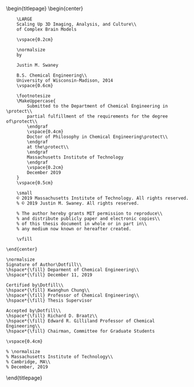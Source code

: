 \begin{titlepage}
    \begin{center}

        \LARGE
        Scaling Up 3D Imaging, Analysis, and Culture\\ 
        of Complex Brain Models

        \vspace{0.2cm}

        \normalsize
        by
        
        Justin M. Swaney

        B.S. Chemical Engineering\\ 
        University of Wisconsin-Madison, 2014
        \vspace{0.6cm}

        \footnotesize
        \MakeUppercase{
            Submitted to the Department of Chemical Engineering in \protect\\ 
            partial fulfillment of the requirements for the degree of\protect\\ 
            \endgraf
            \vspace{0.4cm}
            Doctor of Philosophy in Chemical Engineering\protect\\ 
            \endgraf
            at the\protect\\ 
            \endgraf
            Massachusetts Institute of Technology
            \endgraf
            \vspace{0.2cm}
            December 2019
        }
        \vspace{0.5cm}

        \small
        © 2019 Massachusetts Institute of Technology. All rights reserved.
        % © 2019 Justin M. Swaney. All rights reserved.

        % The author hereby grants MIT permission to reproduce\\
        % and distribute publicly paper and electronic copies\\
        % of this thesis document in whole or in part in\\
        % any medium now known or hereafter created.
        
        \vfill

    \end{center}
        
    \normalsize
    Signature of Author\Dotfill\\ 
    \hspace*{\fill} Deparment of Chemical Engineering\\ 
    \hspace*{\fill} December 11, 2019

    Certified by\Dotfill\\ 
    \hspace*{\fill} Kwanghun Chung\\ 
    \hspace*{\fill} Professor of Chemical Engineering\\ 
    \hspace*{\fill} Thesis Supervisor

    Accepted by\Dotfill\\ 
    \hspace*{\fill} Richard D. Braatz\\ 
    \hspace*{\fill} Edward R. Gilliland Professor of Chemical Engineering\\ 
    \hspace*{\fill} Chairman, Committee for Graduate Students

    \vspace{0.4cm}
    
    % \normalsize
    % Massachusetts Institute of Technology\\
    % Cambridge, MA\\
    % December, 2019
    
\end{titlepage}
